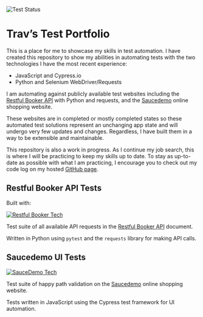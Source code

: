 ![Test Status](https://github.com/travwritescode/test-portfolio/actions/workflows/run-tests.yml/badge.svg?event=push)

# Trav’s Test Portfolio

This is a place for me to showcase my skills in test automation. I have created this repository to show my abilities in automating tests with the two technologies I have the most recent experience:

- JavaScript and Cypress.io
- Python and Selenium WebDriver/Requests

I am automating against publicly available test websites including the [Restful Booker API](https://restful-booker.herokuapp.com/apidoc/index.html) with Python and requests, and the [Saucedemo](https://www.saucedemo.com/) online shopping website.

These websites are in completed or mostly completed states so these automated test solutions represent an unchanging app state and will undergo very few updates and changes. Regardless, I have built them in a way to be extensible and maintainable.

This repository is also a work in progress. As I continue my job search, this is where I will be practicing to keep my skills up to date. To stay as up-to-date as possible with what I am practicing, I encourage you to check out my code log on my hosted [GitHub page](https://travwritescode.github.io/).

## Restful Booker API Tests

Built with:

[![Restful Booker Tech](https://skillicons.dev/icons?i=py&theme=light)](https://skillicons.dev)

Test suite of all available API requests in the [Restful Booker API](https://restful-booker.herokuapp.com/apidoc/index.html) document.

Written in Python using `pytest` and the `requests` library for making API calls.

## Saucedemo UI Tests

[![SauceDemo Tech](https://skillicons.dev/icons?i=js,cypress&theme=light)](https://skillicons.dev)

Test suite of happy path validation on the [Saucedemo](https://www.saucedemo.com/) online shopping website.

Tests written in JavaScript using the Cypress test framework for UI automation.
